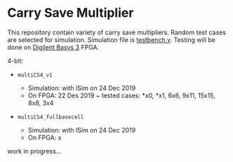 # Carry Save Multiplier

This repository contain variety of carry save multipliers. Random test cases are selected for simulation. Simulation file is [testbench.v](https://github.com/suoglu/Carry-Save-Multiplier/blob/master/testbench.v). Testing will be done on [Digilent Basys 3](https://reference.digilentinc.com/reference/programmable-logic/basys-3/reference-manual) FPGA.

4-bit:
* `multiCS4_v1`
  * Simulation: with ISim on 24 Dec 2019
  * On FPGA: 22 Des 2019 ~ tested cases: \*x0, \*x1, 6x6, 9x11, 15x15, 8x8, 3x4

* `multiCS4_fullbasecell`
  * Simulation: with ISim on 24 Dec 2019
  * On FPGA: x

work in progress...
